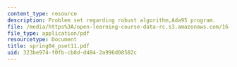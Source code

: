 ```yaml
---
content_type: resource
description: Problem set regarding robust algorithm,Ada95 program.
file: /media/https%3A/open-learning-course-data-rc.s3.amazonaws.com/16-01-unified-engineering-i-ii-iii-iv-fall-2005-spring-2006/323be974f0fbcb8dd4842a996d08582c_spring04_pset11.pdf
file_type: application/pdf
resourcetype: Document
title: spring04_pset11.pdf
uid: 323be974-f0fb-cb8d-d484-2a996d08582c
---
```

